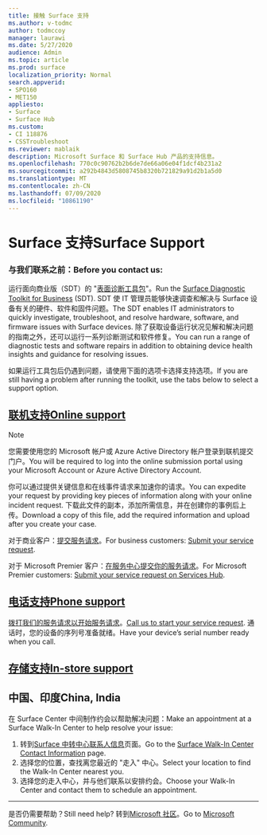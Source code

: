 ```yaml
---
title: 接触 Surface 支持
ms.author: v-todmc
author: todmccoy
manager: laurawi
ms.date: 5/27/2020
audience: Admin
ms.topic: article
ms.prod: surface
localization_priority: Normal
search.appverid:
- SPO160
- MET150
appliesto:
- Surface
- Surface Hub
ms.custom:
- CI 118876
- CSSTroubleshoot
ms.reviewer: mablaik
description: Microsoft Surface 和 Surface Hub 产品的支持信息。
ms.openlocfilehash: 770c0c90762b2b6de7de66a06e04f1dcf4b231a2
ms.sourcegitcommit: a292b4843d5808745b8320b721829a91d2b1a5d0
ms.translationtype: MT
ms.contentlocale: zh-CN
ms.lasthandoff: 07/09/2020
ms.locfileid: "10861190"
---
```

# <span data-ttu-id="ab7a9-103">Surface 支持</span><span class="sxs-lookup"><span data-stu-id="ab7a9-103">Surface Support</span></span>

### <span data-ttu-id="ab7a9-104">与我们联系之前：</span><span class="sxs-lookup"><span data-stu-id="ab7a9-104">Before you contact us:</span></span>  

<span data-ttu-id="ab7a9-105">运行面向商业版（SDT）的 "[表面诊断工具包](https://docs.microsoft.com/surface/surface-diagnostic-toolkit-business)"。</span><span class="sxs-lookup"><span data-stu-id="ab7a9-105">Run the [Surface Diagnostic Toolkit for Business](https://docs.microsoft.com/surface/surface-diagnostic-toolkit-business) (SDT).</span></span> <span data-ttu-id="ab7a9-106">SDT 使 IT 管理员能够快速调查和解决与 Surface 设备有关的硬件、软件和固件问题。</span><span class="sxs-lookup"><span data-stu-id="ab7a9-106">The SDT enables IT administrators to quickly investigate, troubleshoot, and resolve hardware, software, and firmware issues with Surface devices.</span></span> <span data-ttu-id="ab7a9-107">除了获取设备运行状况见解和解决问题的指南之外，还可以运行一系列诊断测试和软件修复。</span><span class="sxs-lookup"><span data-stu-id="ab7a9-107">You can run a range of diagnostic tests and software repairs in addition to obtaining device health insights and guidance for resolving issues.</span></span> 

<span data-ttu-id="ab7a9-108">如果运行工具包后仍遇到问题，请使用下面的选项卡选择支持选项。</span><span class="sxs-lookup"><span data-stu-id="ab7a9-108">If you are still having a problem after running the toolkit, use the tabs below to select a support option.</span></span>

## [<span data-ttu-id="ab7a9-109">联机支持</span><span class="sxs-lookup"><span data-stu-id="ab7a9-109">Online support</span></span>](#tab/online)

> [!NOTE]
> <span data-ttu-id="ab7a9-110">您需要使用您的 Microsoft 帐户或 Azure Active Directory 帐户登录到联机提交门户。</span><span class="sxs-lookup"><span data-stu-id="ab7a9-110">You will be required to log into the online submission portal using your Microsoft Account or Azure Active Directory Account.</span></span>  

<span data-ttu-id="ab7a9-111">你可以通过提供关键信息和在线事件请求来加速你的请求。</span><span class="sxs-lookup"><span data-stu-id="ab7a9-111">You can expedite your request by providing key pieces of information along with your online incident request.</span></span> <span data-ttu-id="ab7a9-112">下载此文件的副本，添加所需信息，并在创建你的事例后上传。</span><span class="sxs-lookup"><span data-stu-id="ab7a9-112">Download a copy of this file, add the required information and upload after you create your case.</span></span> 

<span data-ttu-id="ab7a9-113">对于商业客户：[提交服务请求](https://support.microsoft.com/supportforbusiness/productselection?sapid=d383b26c-f150-6220-8f1b-e8aa325d9727)。</span><span class="sxs-lookup"><span data-stu-id="ab7a9-113">For business customers: [Submit your service request](https://support.microsoft.com/supportforbusiness/productselection?sapid=d383b26c-f150-6220-8f1b-e8aa325d9727).</span></span> 

<span data-ttu-id="ab7a9-114">对于 Microsoft Premier 客户：[在服务中心提交你的服务请求](https://serviceshub.microsoft.com/support/contactsupport)。</span><span class="sxs-lookup"><span data-stu-id="ab7a9-114">For Microsoft Premier customers: [Submit your service request on Services Hub](https://serviceshub.microsoft.com/support/contactsupport).</span></span> 

 
## [<span data-ttu-id="ab7a9-115">电话支持</span><span class="sxs-lookup"><span data-stu-id="ab7a9-115">Phone support</span></span>](#tab/phone)

<span data-ttu-id="ab7a9-116">[拨打我们的服务请求以开始服务请求](https://support.microsoft.com/help/4051701/global-customer-service-phone-numbers)。</span><span class="sxs-lookup"><span data-stu-id="ab7a9-116">[Call us to start your service request](https://support.microsoft.com/help/4051701/global-customer-service-phone-numbers).</span></span> <span data-ttu-id="ab7a9-117">通话时，您的设备的序列号准备就绪。</span><span class="sxs-lookup"><span data-stu-id="ab7a9-117">Have your device’s serial number ready when you call.</span></span> 

## [<span data-ttu-id="ab7a9-118">存储支持</span><span class="sxs-lookup"><span data-stu-id="ab7a9-118">In-store support</span></span>](#tab/instore)

## <span data-ttu-id="ab7a9-119">中国、印度</span><span class="sxs-lookup"><span data-stu-id="ab7a9-119">China, India</span></span>

<span data-ttu-id="ab7a9-120">在 Surface Center 中间制作约会以帮助解决问题：</span><span class="sxs-lookup"><span data-stu-id="ab7a9-120">Make an appointment at a Surface Walk-In Center to help resolve your issue:</span></span>

1. <span data-ttu-id="ab7a9-121">转到[Surface 中转中心联系人信息](https://support.microsoft.com/help/4498593/find-surface-walk-in-center-contact-information)页面。</span><span class="sxs-lookup"><span data-stu-id="ab7a9-121">Go to the [Surface Walk-In Center Contact Information](https://support.microsoft.com/help/4498593/find-surface-walk-in-center-contact-information) page.</span></span> 
2. <span data-ttu-id="ab7a9-122">选择您的位置，查找离您最近的 "走入" 中心。</span><span class="sxs-lookup"><span data-stu-id="ab7a9-122">Select your location to find the Walk-In Center nearest you.</span></span>  
3. <span data-ttu-id="ab7a9-123">选择您的走入中心，并与他们联系以安排约会。</span><span class="sxs-lookup"><span data-stu-id="ab7a9-123">Choose your Walk-In Center and contact them to schedule an appointment.</span></span>


---

<span data-ttu-id="ab7a9-124">是否仍需要帮助？</span><span class="sxs-lookup"><span data-stu-id="ab7a9-124">Still need help?</span></span> <span data-ttu-id="ab7a9-125">转到[Microsoft 社区](https://answers.microsoft.com/)。</span><span class="sxs-lookup"><span data-stu-id="ab7a9-125">Go to [Microsoft Community](https://answers.microsoft.com/).</span></span>
